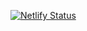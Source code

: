 [![Netlify Status](https://api.netlify.com/api/v1/badges/75524333-2fcd-4286-8671-d97103418aa2/deploy-status)](https://app.netlify.com/sites/geekyhub/deploys)
